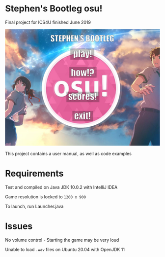 # Stephen's Bootleg osu!
Final project for ICS4U finished June 2019

![Title Screen](https://raw.githubusercontent.com/Epicsteve2/Stephen-s-Bootleg-Osu/master/res/textures/title.jpg)


This project contains a user manual, as well as code examples

# Requirements
Test and compiled on Java JDK 10.0.2 with IntelliJ IDEA

Game resolution is locked to `1200 x 900`

To launch, run Launcher.java

# Issues
No volume control - Starting the game may be very loud

Unable to load `.wav` files on Ubuntu 20.04 with OpenJDK 11
